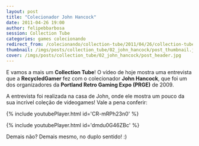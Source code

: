 ```yaml
---
layout: post
title: "Colecionador John Hancock"
date: 2011-04-26 19:00
author: felipebbarbosa
session: Collection Tube 
categories: games colecionando
redirect_from: /colecionando/collection-tube/2011/04/26/collection-tube-john-hancock.html
thumbnail: /imgs/posts/collection_tube/02_john_hancock/post_thumbnail.jpg
cover: /imgs/posts/collection_tube/02_john_hancock/post_header.jpg
---
```


E vamos a mais um **Collection Tube**! O vídeo de hoje mostra uma entrevista que a **RecycledGamer** fez com o colecionador **John Hancock**, que foi um dos organizadores da **Portland Retro Gaming Expo (PRGE)** de 2009.

<!--more-->

A entrevista foi realizada na casa de John, onde ele mostra um pouco da sua incrível coleção de videogames! Vale a pena conferir:

{% include youtubePlayer.html id='CR-mRPh23n0' %}

{% include youtubePlayer.html id='dmdu0G46ZBc' %}

Demais não? Demais mesmo, no duplo sentido! :)
